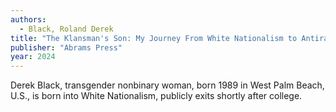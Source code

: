 ```yaml
---
authors:
  - Black, Roland Derek
title: "The Klansman's Son: My Journey From White Nationalism to Antiracism: A Memoir"
publisher: "Abrams Press"
year: 2024
---
```


Derek Black, transgender nonbinary woman, born 1989 in West Palm Beach, U.S., is born into White
Nationalism, publicly exits shortly after college.
